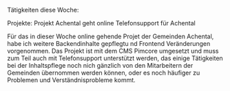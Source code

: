 Tätigkeiten diese Woche:

Projekte: Projekt Achental geht online
          Telefonsupport für Achental

Für das in dieser Woche online gehende Projet der Gemeinden Achental, habe ich weitere Backendinhalte gepflegtu nd Frontend
Veränderungen vorgenommen. Das Projekt ist mit dem CMS Pimcore umgesetzt und muss zum Teil auch mit Telefonsupport unterstützt
werden, das einige Tätigkeiten bei der Inhaltspflege noch nich gänzlich von den Mitarbeitern der Gemeinden übernommen werden
können, oder es noch häufiger zu Problemen und Verständnisprobleme kommt.
